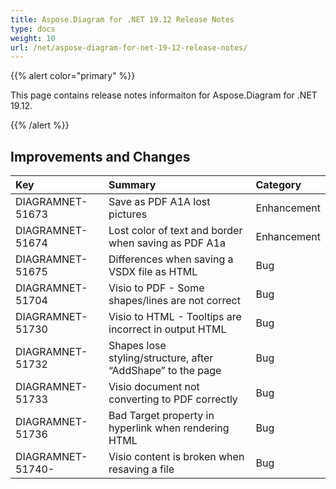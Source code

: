 ```yaml
---
title: Aspose.Diagram for .NET 19.12 Release Notes
type: docs
weight: 10
url: /net/aspose-diagram-for-net-19-12-release-notes/
---
```


{{% alert color="primary" %}} 

This page contains release notes informaiton for Aspose.Diagram for .NET 19.12.

{{% /alert %}} 
## **Improvements and Changes**

|**Key**|**Summary**|**Category**|
| :- | :- | :- |
|DIAGRAMNET-51673|Save as PDF A1A lost pictures|Enhancement|
|DIAGRAMNET-51674|Lost color of text and border when saving as PDF A1a|Enhancement|
|DIAGRAMNET-51675|Differences when saving a VSDX file as HTML|Bug|
|DIAGRAMNET-51704|Visio to PDF - Some shapes/lines are not correct|Bug|
|DIAGRAMNET-51730|Visio to HTML - Tooltips are incorrect in output HTML|Bug|
|DIAGRAMNET-51732|Shapes lose styling/structure, after “AddShape” to the page|Bug|
|DIAGRAMNET-51733|Visio document not converting to PDF correctly|Bug|
|DIAGRAMNET-51736|Bad Target property in hyperlink when rendering HTML|Bug|
|DIAGRAMNET-51740-|Visio content is broken when resaving a file|Bug|



